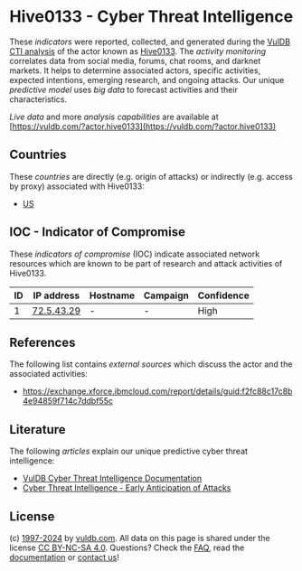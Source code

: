 # Hive0133 - Cyber Threat Intelligence

These _indicators_ were reported, collected, and generated during the [VulDB CTI analysis](https://vuldb.com/?kb.cti) of the actor known as [Hive0133](https://vuldb.com/?actor.hive0133). The _activity monitoring_ correlates data from social media, forums, chat rooms, and darknet markets. It helps to determine associated actors, specific activities, expected intentions, emerging research, and ongoing attacks. Our unique _predictive model_ uses _big data_ to forecast activities and their characteristics.

_Live data_ and more _analysis capabilities_ are available at [https://vuldb.com/?actor.hive0133](https://vuldb.com/?actor.hive0133)

## Countries

These _countries_ are directly (e.g. origin of attacks) or indirectly (e.g. access by proxy) associated with Hive0133:

* [US](https://vuldb.com/?country.us)

## IOC - Indicator of Compromise

These _indicators of compromise_ (IOC) indicate associated network resources which are known to be part of research and attack activities of Hive0133.

ID | IP address | Hostname | Campaign | Confidence
-- | ---------- | -------- | -------- | ----------
1 | [72.5.43.29](https://vuldb.com/?ip.72.5.43.29) | - | - | High

## References

The following list contains _external sources_ which discuss the actor and the associated activities:

* https://exchange.xforce.ibmcloud.com/report/details/guid:f2fc88c17c8b4e94859f714c7ddbf55c

## Literature

The following _articles_ explain our unique predictive cyber threat intelligence:

* [VulDB Cyber Threat Intelligence Documentation](https://vuldb.com/?kb.cti)
* [Cyber Threat Intelligence - Early Anticipation of Attacks](https://www.scip.ch/en/?labs.20201022)

## License

(c) [1997-2024](https://vuldb.com/?kb.changelog) by [vuldb.com](https://vuldb.com/?kb.about). All data on this page is shared under the license [CC BY-NC-SA 4.0](https://creativecommons.org/licenses/by-nc-sa/4.0/). Questions? Check the [FAQ](https://vuldb.com/?kb.faq), read the [documentation](https://vuldb.com/?kb) or [contact us](https://vuldb.com/?contact)!
